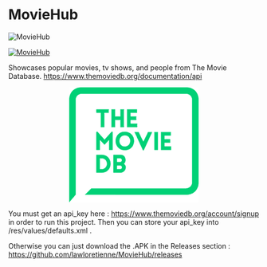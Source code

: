 # MovieHub

![MovieHub](https://raw.githubusercontent.com/lawloretienne/MovieHub/master/images/ic_launcher.png)

[![MovieHub](http://img.youtube.com/vi/u20-ZgBYUHk/0.jpg)](https://www.youtube.com/watch?v=u20-ZgBYUHk "MovieHub")

Showcases popular movies, tv shows, and people from The Movie Database.
https://www.themoviedb.org/documentation/api

<a href="https://www.themoviedb.org/documentation/api"><img src="images/the_movie_db.png" style="display: block;  margin:0 auto; "></a>

You must get an api_key here : https://www.themoviedb.org/account/signup
in order to run this project.  Then you can store your api_key into /res/values/defaults.xml . 

Otherwise you can just download the .APK in the Releases section : https://github.com/lawloretienne/MovieHub/releases
